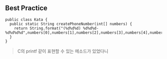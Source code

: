 ## Best Practice
    public class Kata {
      public static String createPhoneNumber(int[] numbers) {
        return String.format("(%d%d%d) %d%d%d-%d%d%d%d",numbers[0],numbers[1],numbers[2],numbers[3],numbers[4],numbers[5],numbers[6],numbers[7],numbers[8],numbers[9]);
      }
    }
>C의 printf 같이 표현할 수 있는 메소드가 있었다니